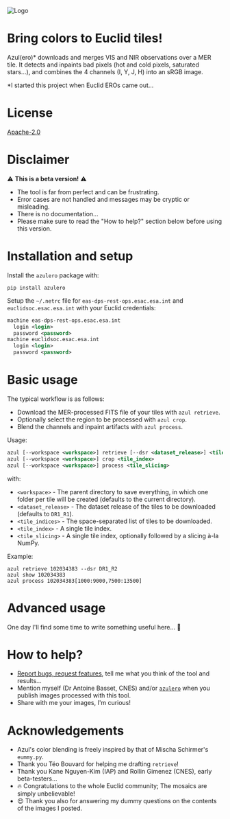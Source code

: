 ![Logo](https://raw.githubusercontent.com/kabasset/azulero/v0.1.0/azul.png)

# Bring colors to Euclid tiles!

Azul(ero)* downloads and merges VIS and NIR observations over a MER tile.
It detects and inpaints bad pixels (hot and cold pixels, saturated stars...), and combines the 4 channels (I, Y, J, H) into an sRGB image.

*I started this project when Euclid EROs came out...

# License

[Apache-2.0](https://raw.githubusercontent.com/kabasset/azulero/refs/tags/v0.1.0/LICENSE)

# Disclaimer

⚠️ **This is a beta version!** ⚠️

* The tool is far from perfect and can be frustrating.
* Error cases are not handled and messages may be cryptic or misleading.
* There is no documentation...
* Please make sure to read the "How to help?" section below before using this version.

# Installation and setup

Install the `azulero` package with:

```
pip install azulero
```

Setup the `~/.netrc` file for `eas-dps-rest-ops.esac.esa.int` and `euclidsoc.esac.esa.int` with your Euclid credentials:

```xml
machine eas-dps-rest-ops.esac.esa.int
  login <login>
  password <password>
machine euclidsoc.esac.esa.int
  login <login>
  password <password>
```

# Basic usage

The typical workflow is as follows:

* Download the MER-processed FITS file of your tiles with `azul retrieve`.
* Optionally select the region to be processed with `azul crop`.
* Blend the channels and inpaint artifacts with `azul process`.

Usage:

```xml
azul [--workspace <workspace>] retrieve [--dsr <dataset_release>] <tile_indices>
azul [--workspace <workspace>] crop <tile_index>
azul [--workspace <workspace>] process <tile_slicing>
```

with:

* `<workspace>` - The parent directory to save everything, in which one folder per tile will be created (defaults to the current directory).
* `<dataset_release>` - The dataset release of the tiles to be downloaded (defaults to `DR1_R1`).
* `<tile_indices>` - The space-separated list of tiles to be downloaded.
* `<tile_index>` - A single tile index.
* `<tile_slicing>` - A single tile index, optionally followed by a slicing à-la NumPy.

Example:

```
azul retrieve 102034383 --dsr DR1_R2
azul show 102034383
azul process 102034383[1000:9000,7500:13500]
```

# Advanced usage

One day I'll find some time to write something useful here... 🤔

# How to help?

* [Report bugs, request features](https://github.com/kabasset/azulero/issues), tell me what you think of the tool and results...
* Mention myself (Dr Antoine Basset, CNES) and/or [`azulero`](https://pypi.org/project/azulero/) when you publish images processed with this tool.
* Share with me your images, I'm curious!

# Acknowledgements

* Azul's color blending is freely inspired by that of Mischa Schirmer's `eummy.py`.
* Thank you Téo Bouvard for helping me drafting `retrieve`!
* Thank you Kane Nguyen-Kim (IAP) and Rollin Gimenez (CNES), early beta-testers...
* 🔥 Congratulations to the whole Euclid community; The mosaics are simply unbelievable!
* 😍 Thank you also for answering my dummy questions on the contents of the images I posted.
